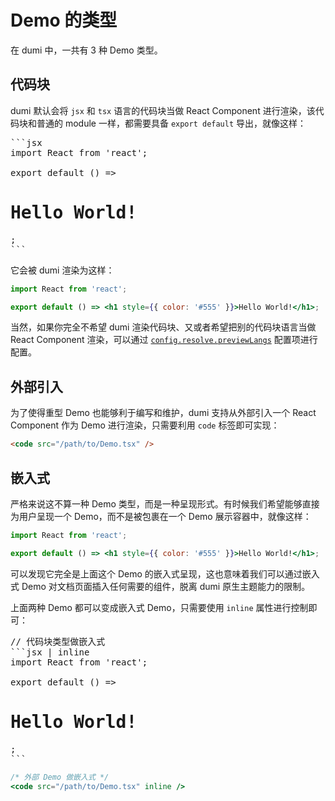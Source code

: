 # Demo 的类型

在 dumi 中，一共有 3 种 Demo 类型。

## 代码块

dumi 默认会将 `jsx` 和 `tsx` 语言的代码块当做 React Component 进行渲染，该代码块和普通的 module 一样，都需要具备 `export default` 导出，就像这样：

<pre lang="md">
```jsx
import React from 'react';

export default () => <h1 style={{ color: '#555' }}>Hello World!</h1>;
```
</pre>

它会被 dumi 渲染为这样：

```jsx
import React from 'react';

export default () => <h1 style={{ color: '#555' }}>Hello World!</h1>;
```

当然，如果你完全不希望 dumi 渲染代码块、又或者希望把别的代码块语言当做 React Component 渲染，可以通过 [`config.resolve.previewLangs`](/zh-CN/config#previewlangs) 配置项进行配置。

## 外部引入

为了使得重型 Demo 也能够利于编写和维护，dumi 支持从外部引入一个 React Component 作为 Demo 进行渲染，只需要利用 `code` 标签即可实现：

```html
<code src="/path/to/Demo.tsx" />
```

## 嵌入式

严格来说这不算一种 Demo 类型，而是一种呈现形式。有时候我们希望能够直接为用户呈现一个 Demo，而不是被包裹在一个 Demo 展示容器中，就像这样：

```jsx | inline
import React from 'react';

export default () => <h1 style={{ color: '#555' }}>Hello World!</h1>;
```

可以发现它完全是上面这个 Demo 的嵌入式呈现，这也意味着我们可以通过嵌入式 Demo 对文档页面插入任何需要的组件，脱离 dumi 原生主题能力的限制。

上面两种 Demo 都可以变成嵌入式 Demo，只需要使用 `inline` 属性进行控制即可：

<pre lang="md">
// 代码块类型做嵌入式
```jsx | inline
import React from 'react';

export default () => <h1 style={{ color: '#555' }}>Hello World!</h1>;
```
</pre>

```jsx | pure
/* 外部 Demo 做嵌入式 */
<code src="/path/to/Demo.tsx" inline />
```
